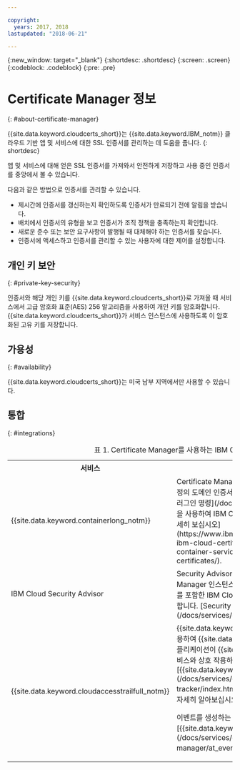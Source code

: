 ```yaml
---

copyright:
  years: 2017, 2018
lastupdated: "2018-06-21"

---
```

{:new_window: target="_blank"}
{:shortdesc: .shortdesc}
{:screen: .screen}
{:codeblock: .codeblock}
{:pre: .pre}

# Certificate Manager 정보
{: #about-certificate-manager}

{{site.data.keyword.cloudcerts_short}}는 {{site.data.keyword.IBM_notm}} 클라우드 기반 앱 및 서비스에 대한 SSL 인증서를 관리하는 데 도움을 줍니다.
{: shortdesc}

앱 및 서비스에 대해 얻은 SSL 인증서를 가져와서 안전하게 저장하고 사용 중인 인증서를 중앙에서 볼 수 있습니다.

다음과 같은 방법으로 인증서를 관리할 수 있습니다.

* 제시간에 인증서를 갱신하는지 확인하도록 인증서가 만료되기 전에 알림을 받습니다.
* 배치에서 인증서의 유형을 보고 인증서가 조직 정책을 충족하는지 확인합니다.
* 새로운 준수 또는 보안 요구사항이 발행될 때 대체해야 하는 인증서를 찾습니다.
* 인증서에 액세스하고 인증서를 관리할 수 있는 사용자에 대한 제어를 설정합니다.

## 개인 키 보안
{: #private-key-security}

인증서와 해당 개인 키를 {{site.data.keyword.cloudcerts_short}}로 가져올 때 서비스에서 고급 암호화 표준(AES) 256 알고리즘을 사용하여 개인 키를 암호화합니다. {{site.data.keyword.cloudcerts_short}}가 서비스 인스턴스에 사용하도록 이 암호화된 고유 키를 저장합니다.

## 가용성
{: #availability}

{{site.data.keyword.cloudcerts_short}}는 미국 남부 지역에서만 사용할 수 있습니다.

## 통합
{: #integrations}
<table>
<caption> 표 1. Certificate Manager를 사용하는 IBM Cloud 서비스</caption>
  <tr>
    <th> 서비스 </th>
    <th> 설명 </th>
  </tr>
  <tr>
    <td>{{site.data.keyword.containerlong_notm}}</td>
    <td>Certificate Manager에서 Kubernetes 클러스터 사용자 정의 도메인 인증서를 저장한 다음 [Kubernetes 서비스 플러그인 명령](/docs/containers/cs_cli_reference.html)을 사용하여 IBM Cloud CLI에 배치하십시오. [이 통합을 자세히 보십시오](https://www.ibm.com/blogs/bluemix/2018/01/use-ibm-cloud-certificate-manager-ibm-cloud-container-service-deploy-custom-domain-tls-certificates/).</td>
  </tr>
  <tr>
    <td>IBM Cloud Security Advisor</td>
    <td>Security Advisor는 IBM Cloud 계정의 Certificate Manager 인스턴스에 만료되거나 만료 예정인 인증서 표시를 포함한 IBM Cloud 서비스의 인사이트를 중앙에서 관리합니다. [Security Advisor에 대해 자세히 보십시오](/docs/services/security-advisor/index.html#index).</td>
  </tr><tr>
    <td>{{site.data.keyword.cloudaccesstrailfull_notm}}</td>
    <td>{{site.data.keyword.cloudaccesstrailfull}} 서비스를 사용하여 {{site.data.keyword.Bluemix}}에서 사용자 및 애플리케이션이 {{site.data.keyword.cloudcerts_long}} 서비스와 상호 작용하는 방식을 추적하십시오. [{{site.data.keyword.cloudaccesstrailshort}}](/docs/services/cloud-activity-tracker/index.html#getting-started-with-cla)에 대해 자세히 알아보십시오.
    <p>이벤트를 생성하는 조치의 목록을 가져오려면 [{{site.data.keyword.cloudaccesstrailshort}} 이벤트](/docs/services/certificate-manager/at_events.html#at_events)를 참조하십시오.</p></td>
  </tr>
</table>

